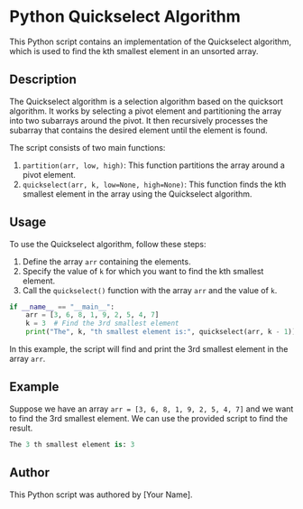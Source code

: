 # Python Quickselect Algorithm

This Python script contains an implementation of the Quickselect algorithm, which is used to find the kth smallest element in an unsorted array.

## Description

The Quickselect algorithm is a selection algorithm based on the quicksort algorithm. It works by selecting a pivot element and partitioning the array into two subarrays around the pivot. It then recursively processes the subarray that contains the desired element until the element is found.

The script consists of two main functions:

1. `partition(arr, low, high)`: This function partitions the array around a pivot element.
2. `quickselect(arr, k, low=None, high=None)`: This function finds the kth smallest element in the array using the Quickselect algorithm.

## Usage

To use the Quickselect algorithm, follow these steps:

1. Define the array `arr` containing the elements.
2. Specify the value of `k` for which you want to find the kth smallest element.
3. Call the `quickselect()` function with the array `arr` and the value of `k`.

```python
if __name__ == "__main__":
    arr = [3, 6, 8, 1, 9, 2, 5, 4, 7]
    k = 3  # Find the 3rd smallest element
    print("The", k, "th smallest element is:", quickselect(arr, k - 1))
```

In this example, the script will find and print the 3rd smallest element in the array `arr`.

## Example

Suppose we have an array `arr = [3, 6, 8, 1, 9, 2, 5, 4, 7]` and we want to find the 3rd smallest element. We can use the provided script to find the result.

```python
The 3 th smallest element is: 3
```

## Author

This Python script was authored by [Your Name].